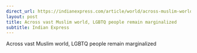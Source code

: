 ```yaml
---
direct_url: https://indianexpress.com/article/world/across-muslim-world-lgbtq-people-remain-marginalized-8309623/
layout: post
title: Across vast Muslim world, LGBTQ people remain marginalized
subtitle: Indian Express
---
```


Across vast Muslim world, LGBTQ people remain marginalized